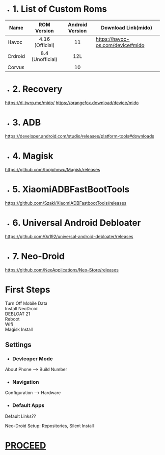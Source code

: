 - # 1. List of Custom Roms
| Name | ROM Version |Android Version | Download Link(mido) |
|-|:-:|:-:|-|
| Havoc | 4.16 (Official) | 11 | https://havoc-os.com/device#mido |
| Crdroid | 8.4 (Unofficial) | 12L | |
| Corvus | | 10 |


- # 2. Recovery
https://dl.twrp.me/mido/
https://orangefox.download/device/mido

- # 3. ADB
https://developer.android.com/studio/releases/platform-tools#downloads

- # 4. Magisk
https://github.com/topjohnwu/Magisk/releases

- # 5. XiaomiADBFastBootTools
https://github.com/Szaki/XiaomiADBFastbootTools/releases

- # 6. Universal Android Debloater
https://github.com/0x192/universal-android-debloater/releases

- # 7. Neo-Droid
https://github.com/NeoApplications/Neo-Store/releases

# First Steps

Turn Off Mobile Data<br>
Install NeoDroid<br>
DEBLOAT 21<br>
Reboot<br>
Wifi<br>
Magisk Install<br>

## Settings

- ### Devleoper Mode

About Phone --> Build Number

- ### Navigation

Configuration --> Hardware

- ### Default Apps

Default Links??

Neo-Droid Setup: Repositories, Silent Install<br>

# [PROCEED](https://github.com/Hooke012/OmniGuides/blob/main/Software/Android.md)
